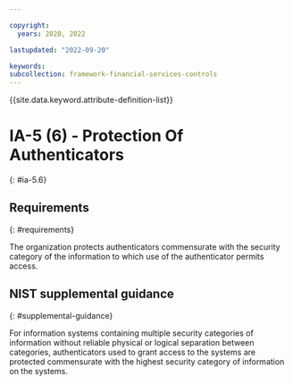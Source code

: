 ```yaml
---

copyright:
  years: 2020, 2022

lastupdated: "2022-09-20"

keywords: 
subcollection: framework-financial-services-controls
---
```


{{site.data.keyword.attribute-definition-list}}

# IA-5 (6) - Protection Of Authenticators
{: #ia-5.6}

## Requirements
{: #requirements}

The organization protects authenticators commensurate with the security category of the information to which use of the authenticator permits access.

## NIST supplemental guidance
{: #supplemental-guidance}

For information systems containing multiple security categories of information without reliable physical or logical separation between categories, authenticators used to grant access to the systems are protected commensurate with the highest security category of information on the systems.

